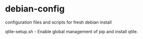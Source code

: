 # debian-config
configuration files and scripts for fresh debian install

qtile-setup.sh - Enable global management of pip and install qtile.
